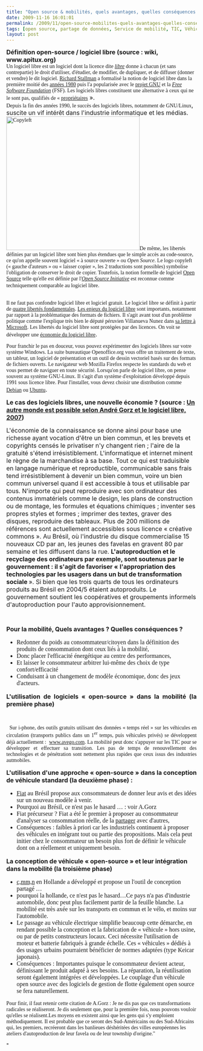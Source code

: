 ```yaml
---
title: "Open source & mobilités, quels avantages, quelles conséquences ?"
date: 2009-11-16 16:01:01
permalink: /2009/11/open-source-mobilites-quels-avantages-quelles-consequences.html
tags: [open source, partage de données, Service de mobilité, TIC, Véhicule, web2.0]
layout: post
---
```


<div class="Section1"> <p class="MsoNormal"><strong><font size="3"><span>Définition open-source / logiciel libre (source : wiki, www.apitux.org)</span></font></strong><br /><span style="font-family: Times New Roman">Un logiciel libre est un </span><span style="font-family: Times New Roman">logiciel</span><span style="font-family: Times New Roman"> dont la </span><span style="font-family: Times New Roman">licence</span><span style="font-family: Times New Roman"> dite <em><a href="http://fr.wikipedia.org/wiki/Licence_libre" title="Licence libre">libre</a></em> donne à chacun (et sans contrepartie) le droit d'utiliser, d'étudier, de modifier, de dupliquer, et de diffuser (donner et vendre) le dit logiciel. </span><a href="http://fr.wikipedia.org/wiki/Richard_Stallman" title="Richard Stallman"><span style="font-family: Times New Roman">Richard Stallman</span></a><span style="font-family: Times New Roman"> a formalisé la notion de logiciel libre dans la première moitié des </span><a href="http://fr.wikipedia.org/wiki/Annees_1980" title="Années 1980"><span style="font-family: Times New Roman">années 1980</span></a><span style="font-family: Times New Roman"> puis l'a popularisée avec le </span><a href="http://fr.wikipedia.org/wiki/Projet_GNU" title="Projet GNU"><span style="font-family: Times New Roman">projet GNU</span></a><span style="font-family: Times New Roman"> et la <em><a href="http://fr.wikipedia.org/wiki/Free_Software_Foundation" title="Free Software Foundation">Free Software Foundation</a></em> (FSF). Les logiciels libres constituent une alternative à ceux qui ne le sont pas, qualifiés de « </span><a href="http://fr.wikipedia.org/wiki/Logiciel_proprietaire" title="Logiciel propriétaire"><span style="font-family: Times New Roman">propriétaires</span></a><span><font size="3"> »</font></span><font size="3">.</font><br /><span style="font-family: Times New Roman">Depuis la fin des </span><span style="font-family: Times New Roman">années 1990</span><span style="font-family: Times New Roman">, le succès des logiciels libres, notamment de </span><span style="font-family: Times New Roman">GNU/Linux</span><span><font size="3">, suscite un vif intérêt dans l'industrie informatique et les médias</font></span><font size="3">. </font><span style="font-family: Times New Roman"><a href="https://gabrielplassat.github.io/transportsdufutur/wp-content/uploads/sites/6/old/6a0120a66d2ad4970b0120a6a5fe98970b-pi.png"><img alt="Copyleft" border="0" class="asset asset-image at-xid-6a0120a66d2ad4970b0120a6a5fe98970b " height="353" src="/wp-content/uploads/sites/6/old/6a0120a66d2ad4970b0120a6a5fe98970b-800wi.png" title="Copyleft" /></a>De même, les libertés définies par un logiciel libre sont bien plus étendues que le simple accès au code-source, ce qu'on appelle souvent logiciel « à source ouverte » ou <em>Open Source</em>. Le l</span><span style="font-family: Times New Roman">ogo </span><span style="font-family: Times New Roman">copyleft</span><span style="font-family: Times New Roman"> (« gauche d'auteurs » ou « laisser copier », les 2 traductions sont possibles) symbolise l'obligation de conserver le droit de copier. </span><span style="font-family: Times New Roman">Toutefois, la notion formelle de logiciel </span><a href="http://fr.wikipedia.org/wiki/Open_Source" title="Open Source"><span style="font-family: Times New Roman">Open Source</span></a><span style="font-family: Times New Roman"> telle qu'elle est définie par l'<em><a href="http://fr.wikipedia.org/wiki/Open_Source_Initiative" title="Open Source Initiative">Open Source Initiative</a></em> est reconnue comme techniquement comparable au logiciel libre.</span><span><br /></span><span style="font-family: Times New Roman">   </span></p></div>   <!--more--> <span style="font-family: Times New Roman">Il ne faut pas confondre logiciel libre et logiciel gratuit. Le logiciel libre se définit à partir de </span><a href="http://www.apitux.org/index.php?2005/06/01/46-les-quatres-libertes-fondamentales-du-logiciel-libre"><span style="font-family: Times New Roman">quatre libertés fondamentales</span></a><span style="font-family: Times New Roman">. </span><a href="http://www.apitux.org/index.php?2005/06/03/50-les-enjeux-du-logiciel-libre"><span style="font-family: Times New Roman">Les enjeux du logiciel libre</span></a><span style="font-family: Times New Roman"> sont importants, notamment par rapport à la problématique des </span><span style="font-family: Times New Roman">formats de fichiers</span><span style="font-family: Times New Roman">. Il s'agit avant tout d'un problème politique comme l'explique très bien le député péruvien Villanueva Nunez dans </span><a href="http://www.apitux.org/index.php?2005/05/09/7-la-reponse-du-depute-peruvien-villanueva-nunez-a-microsoft"><span style="font-family: Times New Roman">sa lettre à Microsoft</span></a><span style="font-family: Times New Roman">. Les libertés du logiciel libre sont protégées par des </span><span style="font-family: Times New Roman">licences</span><span style="font-family: Times New Roman">. On voit se développer une </span><a href="http://www.apitux.org/index.php?2005/06/02/48-l-economie-du-logiciel-libre"><span style="font-family: Times New Roman">économie du logiciel libre</span></a><font size="3"><span>.</span></font> <p class="MsoNormal"><span style="font-family: Times New Roman">Pour franchir le pas en douceur, vous pouvez expérimenter des logiciels libres sur votre système Windows. La </span><span style="font-family: Times New Roman">suite bureautique Openoffice.org</span><span style="font-family: Times New Roman"> vous offre un traitement de texte, un tableur, un logiciel de présentation et un outil de dessin vectoriel basés sur des </span><span style="font-family: Times New Roman">formats de fichiers ouverts</span><span style="font-family: Times New Roman">. Le </span><span style="font-family: Times New Roman">navigateur web Mozilla Firefox</span><span style="font-family: Times New Roman"> respecte </span><span style="font-family: Times New Roman">les standards du web</span><span style="font-family: Times New Roman"> et vous permet de naviguer en toute sécurité. </span><span style="font-family: Times New Roman">Lorsqu'on parle de logiciel libre, on pense souvent au système GNU-Linux. Il s'agit d'un système d'exploitation développé depuis 1991 sous </span><span style="font-family: Times New Roman">licence libre</span><span style="font-family: Times New Roman">. </span><span style="font-family: Times New Roman">Pour l'installer, vous devez choisir une distribution comme </span><a href="http://www.apitux.org/index.php?2005/05/22/34-debian-gnu-linux"><span style="font-family: Times New Roman">Debian</span></a><span style="font-family: Times New Roman"> ou </span><a href="http://www.apitux.org/index.php?2005/05/09/14-ubuntu"><span style="font-family: Times New Roman">Ubuntu</span></a><font size="3"><span>.</span></font></p> <p class="MsoNormal"><span style="font-family: Times New Roman"></span></p> <p class="MsoNormal"><strong><font size="3"><span>Le cas des logiciels libres, une nouvelle économie ? (source : <a href="http://www.framablog.org/index.php/post/2009/03/09/andre-gorz-sortie-du-capitalisme-et-logiciel-libre">Un autre monde est possible selon André Gorz et le logiciel libre, 2007</a>)</span></font></strong></p> <p class="MsoNormal"><font size="3"><span>L'économie de la connaissance se donne ainsi pour base une richesse ayant vocation d'être un bien commun, et les brevets et copyrights censés le privatiser n'y changent rien ; l'aire de la gratuité s'étend irrésistiblement. L'informatique et internet minent le règne de la marchandise à sa base. Tout ce qui est traduisible en langage numérique et reproductible, communicable sans frais tend irrésistiblement à devenir un bien commun, voire un bien commun universel quand il est accessible à tous et utilisable par tous. N'importe qui peut reproduire avec son ordinateur des contenus immatériels comme le design, les plans de construction ou de montage, les formules et équations chimiques ; inventer ses propres styles et formes ; imprimer des textes, graver des disques, reproduire des tableaux. Plus de 200 millions de références sont actuellement accessibles sous licence « créative commons ». Au Brésil, où l'industrie du disque commercialise 15 nouveaux CD par an, les jeunes des favelas en gravent 80 par semaine et les diffusent dans la rue. <strong>L'autoproduction et le recyclage des ordinateurs par exemple, sont soutenus par le gouvernement : il s'agit de favoriser «</strong> <strong>l'appropriation des technologies par les usagers dans un but de transformation sociale </strong>». Si bien que les trois quarts de tous les ordinateurs produits au Brésil en 2004/5 étaient autoproduits. Le gouvernement soutient les coopératives et groupements informels d'autoproduction pour l'auto approvisionnement.</span></font></p> <p class="MsoNormal"><span style="font-family: Times New Roman"></span></p> <p class="MsoNormal"><strong><font size="3"><span></span></font></strong> </p> <p class="MsoNormal"><strong><font size="3"><span>Pour la mobilité, Quels avantages ? Quelles conséquences ?</span></font></strong></p><span dir="ltr"><font face="Times New Roman" size="3"> <ul> <li> <div>Redonner du poids au consommateur/citoyen dans la définition des produits de consommation dont ceux liés à la mobilité, </div> <li> <div>Donc placer l'efficacité énergétique au centre des performances, </div> <li> <div>Et laisser le consommateur arbitrer lui-même des choix de type confort/efficacité </div> <li> <div>Conduisant à un changement de modèle économique, donc des jeux d'acteurs.</div></li> </li> </li> </li> </ul> </font></span> <p align="justify" class="MsoNormal"><span style="font-family: Times New Roman"></span></p> <p align="justify" class="MsoNormal"><strong><font size="3"><span>L'utilisation de logiciels « open-source » dans la mobilité (la première phase)</span></font></strong></p> <p align="justify" class="MsoNormal"><span dir="ltr"><span style="font-family: Times New Roman"></span></span> </p> <p align="justify" class="MsoNormal"><span dir="ltr"><span style="font-family: Times New Roman">  Sur i-phone, des outils gratuits utilisant des données « temps réel » sur les véhicules en circulation (transports publics dans un 1<sup>er</sup> temps, puis véhicules privés) se développent déjà actuellement : <span dir="ltr"><font face="Times New Roman" size="3"> </font></span><a href="http://www.avego.com/"><span style="font-family: Times New Roman">www.avego.com</span></a>. La mobilité peut donc s'appuyer sur les TIC pour se développer et effectuer sa transition. Les pas de temps de renouvellement des technologies et de pénétration sont nettement plus rapides que ceux issus des industries autmobiles.</span></span><span dir="ltr"></span></p> <p align="justify" class="MsoNormal"><span style="font-family: Times New Roman"></span></p> <p align="justify" class="MsoNormal"><font size="3"><span><strong>L'utilisation d'une approche « open-source » dans la conception de véhicule standard (la deuxième phase) :</strong></span></font></p><font face="Times New Roman" size="3"> <ul> <li> <div><a href="http://www.fiatmio.cc">Fiat</a> au Brésil propose aux consommateurs de donner leur avis et des idées sur un nouveau modèle à venir. </div> <li> <div>Pourquoi au Brésil, ce n'est pas le hasard … : voir A.Gorz </div> <li> <div>Fiat précurseur ? Fiat a été le premier à proposer au consommateur d'analyser sa consommation réelle, de la <a href="http://www.fiat.co.uk/ecodrive/#ecodrive/intro" target="_blank">partager</a> avec d'autres,</div> <li> <div>Conséquences : faibles à priori car les industriels continuent à proposer des véhicules en intégrant tout ou partie des propositions. Mais cela peut initier chez le consommateur un besoin plus fort de définir le véhicule dont on a réellement et uniquement besoin.</div></li> </li> </li> </li> </ul> </font> <p class="MsoNormal"><span style="font-family: Times New Roman"></span></p> <p class="MsoNormal"><strong><font size="3"><span>La conception de véhicule « open-source » et leur intégration dans la mobilité (la troisième phase)</span></font></strong></p> <p class="MsoNormal"><strong><font size="3"><span></span></font></strong></p><font face="Times New Roman" size="3"> <ul> <li> <div><a href="http://www.cmmn.org/en/what-is-cmmn.html">c,mm,n</a> en Hollande a développé et propose un l'outil de conception partagé … </div> <li> <div>pourquoi la hollande, ce n'est pas le hasard…Ce pays n'a pas d'industrie automobile, donc peut plus facilement partir de la feuille blanche. La mobilité est très axée sur les transports en commun et le vélo, et moins sur l'automobile. </div> <li> <div>Le passage au véhicule électrique simplifie beaucoup cette démarche, en rendant possible la conception et la fabrication de « véhicule » hors usine, ou par de petits constructeurs locaux. Ceci nécessite l'utilisation de moteur et batterie fabriqués à grande échelle. Ces « véhicules » dédiés à des usages urbains pourraient bénéficier de normes adaptées (type Keicar japonais). </div> <li> <div>Conséquences : Importantes puisque le consommateur devient acteur, définissant le produit adapté à ses besoins. La réparation, la réutilisation seront également intégrées et développées. Le couplage d'un véhicule open source avec des logiciels de gestion de flotte également open source se fera naturellement.</div></li> </li> </li> </li> </ul> </font> <p class="MsoNormal"><span style="font-family: Times New Roman">Pour finir, il faut retenir cette citation de A.Gorz : Je ne dis pas que ces transformations radicales se réaliseront. Je dis seulement que, pour la première fois, nous pouvons vouloir qu'elles se réalisent.Les moyens en existent ainsi que les gens qui s'y emploient méthodiquement. Il est probable que ce seront des Sud-Américains ou des Sud-Africains qui, les premiers, recréeront dans les banlieues déshéritées des villes européennes les ateliers d'autoproduction de leur favela ou de leur township d'origine."</span></p>"
